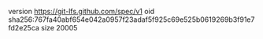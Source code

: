 version https://git-lfs.github.com/spec/v1
oid sha256:767fa40abf654e042a0957f23adaf5f925c69e525b0619269b3f91e7fd2e25ca
size 20005
